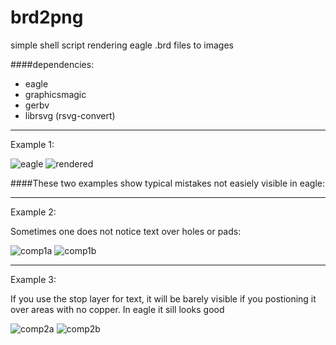 brd2png
=======

simple shell script rendering eagle .brd files to images

####dependencies:


* eagle
* graphicsmagic
* gerbv
* librsvg (rsvg-convert)

- - - 

Example 1:

![eagle](https://raw.github.com/sebseb7/brd2pngmaster/sample/eagle.png)
![rendered](https://raw.github.com/sebseb7/brd2png/master/sample/rendered.png)

####These two examples show typical mistakes not easiely visible in eagle: 

- - -

Example 2:

Sometimes one does not notice text over holes or pads:

![comp1a](https://raw.github.com/sebseb7/brd2png/master/sample/comp1a.png)
![comp1b](https://raw.github.com/sebseb7/brd2png/master/sample/comp1b.png)

- - - 

Example 3:

If you use the stop layer for text, it will be barely visible if you postioning it over areas with no copper. In eagle it sill looks good

![comp2a](https://raw.github.com/sebseb7/brd2png/master/sample/comp2a.png)
![comp2b](https://raw.github.com/sebseb7/brd2png/master/sample/comp2b.png)


